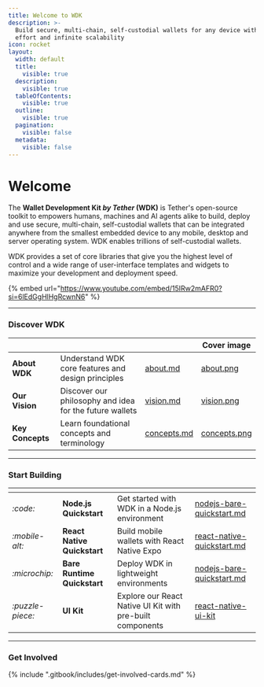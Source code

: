 ```yaml
---
title: Welcome to WDK
description: >-
  Build secure, multi-chain, self-custodial wallets for any device with minimal
  effort and infinite scalability
icon: rocket
layout:
  width: default
  title:
    visible: true
  description:
    visible: true
  tableOfContents:
    visible: true
  outline:
    visible: true
  pagination:
    visible: false
  metadata:
    visible: false
---
```


# Welcome

The **Wallet Development Kit&#x20;**_**by Tether**_**&#x20;(WDK)** is Tether's open-source toolkit to empowers humans, machines and AI agents alike to build, deploy and use secure, multi-chain, self-custodial wallets that can be integrated anywhere from the smallest embedded device to any mobile, desktop and server operating system. WDK enables trillions of self-custodial wallets.

WDK provides a set of core libraries that give you the highest level of control and a wide range of user-interface templates and widgets to maximize your development and deployment speed.

{% embed url="https://www.youtube.com/embed/15IRw2mAFR0?si=6lEdGgHlHgRcwnN6" %}

***

### Discover WDK

<table data-view="cards"><thead><tr><th></th><th></th><th data-hidden data-card-target data-type="content-ref"></th><th data-hidden data-card-cover data-type="image">Cover image</th></tr></thead><tbody><tr><td><strong>About WDK</strong></td><td>Understand WDK core features and design principles</td><td><a href="overview/about.md">about.md</a></td><td><a href="assets/about.png">about.png</a></td></tr><tr><td><strong>Our Vision</strong></td><td>Discover our philosophy and idea for the future wallets</td><td><a href="overview/vision.md">vision.md</a></td><td><a href="assets/vision.png">vision.png</a></td></tr><tr><td><strong>Key Concepts</strong></td><td>Learn foundational concepts and terminology</td><td><a href="resources/concepts.md">concepts.md</a></td><td><a href="assets/concepts.png">concepts.png</a></td></tr></tbody></table>

***

### Start Building

<table data-card-size="large" data-view="cards"><thead><tr><th></th><th></th><th></th><th data-hidden data-card-target data-type="content-ref"></th></tr></thead><tbody><tr><td><i class="fa-code">:code:</i></td><td><strong>Node.js Quickstart</strong></td><td>Get started with WDK in a Node.js environment</td><td><a href="start-building/nodejs-bare-quickstart.md">nodejs-bare-quickstart.md</a></td></tr><tr><td><i class="fa-mobile-alt">:mobile-alt:</i></td><td><strong>React Native Quickstart</strong></td><td>Build mobile wallets with React Native Expo</td><td><a href="start-building/react-native-quickstart.md">react-native-quickstart.md</a></td></tr><tr><td><i class="fa-microchip">:microchip:</i></td><td><strong>Bare Runtime Quickstart</strong></td><td>Deploy WDK in lightweight environments</td><td><a href="start-building/nodejs-bare-quickstart.md">nodejs-bare-quickstart.md</a></td></tr><tr><td><i class="fa-puzzle-piece">:puzzle-piece:</i></td><td><strong>UI Kit</strong></td><td>Explore our React Native UI Kit with pre-built components</td><td><a href="ui-kits/react-native-ui-kit/">react-native-ui-kit</a></td></tr></tbody></table>

***

### Get Involved

{% include ".gitbook/includes/get-involved-cards.md" %}
